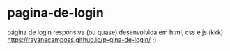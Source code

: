 # pagina-de-login

página de login responsiva (ou quase) desenvolvida em html, css e js (kkk)
https://rayanecamposs.github.io/p-gina-de-login/ ;)
